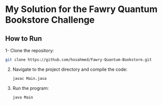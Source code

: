 # My Solution for the Fawry Quantum Bookstore Challenge

## How to Run

1- Clone the repository:

   ```bash
   git clone https://github.com/hosahmed/Fawry-Quantum-Bookstore.git
   ```

2. Navigate to the project directory and compile the code:

   ```bash
   javac Main.java
   ```

3. Run the program:

   ```bash
   java Main
   ```
